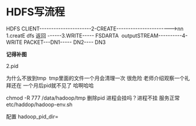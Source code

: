 # HDFS写流程
HDFS CLIENT----------------------2-CREATE----------------------->nn
1.creatE dfs 返回 ------3.WRITE----- FSDARTA  outputSTREAM----------4-WRITE PACKET---DN1-----  DN2----   DN3


**记得补图**



2.pid

为什么不放到tmp  tmp里面的文件一个月会清理一次 很危险
老师介绍观察一个礼拜还在 一个月后pid就不见了 哈啊哈哈  

chmod -R 777 /data/hadoop/tmp
删除pid 进程会挂吗？进程不挂 服务正常
etc/haddop/hadoop-env.sh

配置 hadoop_pid_dir=

